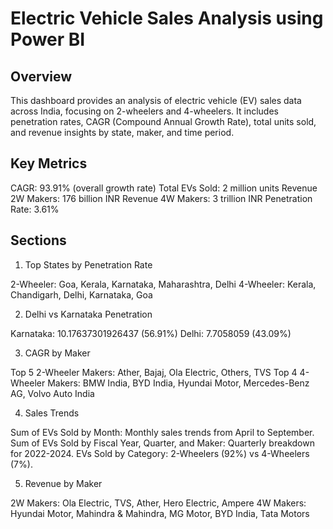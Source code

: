 # Electric Vehicle Sales Analysis using Power BI
## Overview
This dashboard provides an analysis of electric vehicle (EV) sales data across India, focusing on 2-wheelers and 4-wheelers. It includes penetration rates, CAGR (Compound Annual Growth Rate), total units sold, and revenue insights by state, maker, and time period.

## Key Metrics
CAGR: 93.91% (overall growth rate)
Total EVs Sold: 2 million units
Revenue 2W Makers: 176 billion INR
Revenue 4W Makers: 3 trillion INR
Penetration Rate: 3.61%

## Sections
1. Top States by Penetration Rate

2-Wheeler: Goa, Kerala, Karnataka, Maharashtra, Delhi
4-Wheeler: Kerala, Chandigarh, Delhi, Karnataka, Goa

2. Delhi vs Karnataka Penetration

Karnataka: 10.17637301926437 (56.91%)
Delhi: 7.7058059 (43.09%)

3. CAGR by Maker

Top 5 2-Wheeler Makers: Ather, Bajaj, Ola Electric, Others, TVS
Top 4 4-Wheeler Makers: BMW India, BYD India, Hyundai Motor, Mercedes-Benz AG, Volvo Auto India

4. Sales Trends

Sum of EVs Sold by Month: Monthly sales trends from April to September.
Sum of EVs Sold by Fiscal Year, Quarter, and Maker: Quarterly breakdown for 2022-2024.
EVs Sold by Category: 2-Wheelers (92%) vs 4-Wheelers (7%).

5. Revenue by Maker

2W Makers: Ola Electric, TVS, Ather, Hero Electric, Ampere
4W Makers: Hyundai Motor, Mahindra & Mahindra, MG Motor, BYD India, Tata Motors
